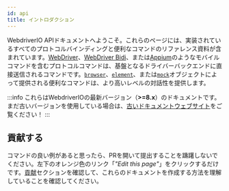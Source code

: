```yaml
---
id: api
title: イントロダクション
---
```


WebdriverIO APIドキュメントへようこそ。これらのページには、実装されているすべてのプロトコルバインディングと便利なコマンドのリファレンス資料が含まれています。[WebDriver](/docs/api/webdriver)、[WebDriver Bidi](/docs/api/webdriverBidi)、または[Appium](http://appium.io)のようなモバイルコマンドを含むプロトコルコマンドは、基盤となるドライバーバックエンドに直接送信されるコマンドです。[`browser`](/docs/api/browser)、[`element`](/docs/api/element)、または[`mock`](/docs/api/mock)オブジェクトによって提供される便利なコマンドは、より高いレベルの対話性を提供します。

:::info
これらはWebdriverIOの最新バージョン（__>=8.x__）のドキュメントです。まだ古いバージョンを使用している場合は、[古いドキュメントウェブサイト](/versions)をご覧ください！
:::

## 貢献する

コマンドの良い例があると思ったら、PRを開いて提出することを躊躇しないでください。左下のオレンジ色のリンク「_"Edit this page"_」をクリックするだけです。[貢献](https://github.com/webdriverio/webdriverio/blob/main/CONTRIBUTING.md)セクションを確認して、これらのドキュメントを作成する方法を理解していることを確認してください。
